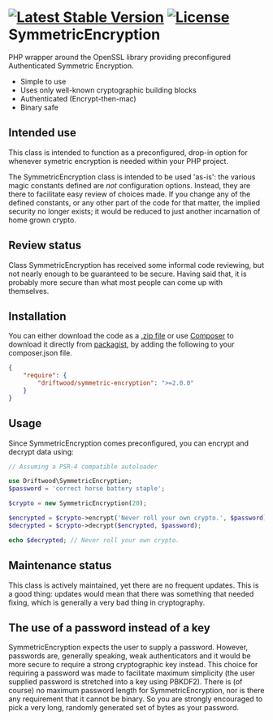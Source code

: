 [![Latest Stable Version](https://poser.pugx.org/driftwood/symmetric-encryption/v/stable?format=plastic)](https://packagist.org/packages/driftwood/symmetric-encryption)
[![License](https://poser.pugx.org/driftwood/symmetric-encryption/license?style=plastic)](https://packagist.org/packages/driftwood/symmetric-encryption) 
SymmetricEncryption
===================

PHP wrapper around the OpenSSL library providing preconfigured Authenticated Symmetric Encryption.

- Simple to use
- Uses only well-known cryptographic building blocks
- Authenticated (Encrypt-then-mac)
- Binary safe

Intended use
------------
This class is intended to function as a preconfigured, drop-in option for whenever symetric encryption is needed within your PHP project.

The SymmetricEncryption class is intended to be used 'as-is': the various magic constants defined are *not* configuration options. Instead, they are there to facilitate easy review of choices made. If you change any of the defined constants, or any other part of the code for that matter, the implied security no longer exists; it would be reduced to just another incarnation of home grown crypto.

Review status
-------------
Class SymmetricEncryption has received some informal code reviewing, but not nearly enough to be guaranteed to be secure. Having said that, it is probably more secure than what most people can come up with themselves.

Installation
------------
You can either download the code as a [.zip file](https://github.com/Pixelfck/SymmetricEncryption/archive/master.zip) or use [Composer](https://getcomposer.org/) to download it directly from [packagist](https://packagist.org/packages/driftwood/symmetric-encryption), by adding the following to your composer.json file.

~~~ json
{
	"require": {
		"driftwood/symmetric-encryption": ">=2.0.0"
    }
}
~~~

Usage
-----
Since SymmetricEncryption comes preconfigured, you can encrypt and decrypt data using:
 
~~~ php
// Assuming a PSR-4 compatible autoloader

use Driftwood\SymmetricEncryption;
$password = 'correct horse battery staple';

$crypto = new SymmetricEncryption(20);

$encrypted = $crypto->encrypt('Never roll your own crypto.', $password);
$decrypted = $crypto->decrypt($encrypted, $password);

echo $decrypted; // Never roll your own crypto.
~~~

Maintenance status
------------------
This class is actively maintained, yet there are no frequent updates. This is a good thing: updates would mean that there was something that needed fixing, which is generally a very bad thing in cryptography.

The use of a password instead of a key
--------------------------------------
SymmetricEncryption expects the user to supply a password. However, passwords are, generally speaking, weak authenticators and it would be more secure to require a strong cryptographic key instead. This choice for requiring a password was made to facilitate maximum simplicity (the user supplied password is stretched into a key using PBKDF2). There is (of course) no maximum password length for SymmetricEncryption, nor is there any requirement that it cannot be binary. So you are strongly encouraged to pick a very long, randomly generated set of bytes as your password.
